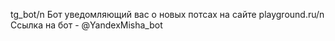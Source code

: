 tg_bot/n
Бот уведомляющий вас о новых потсах на сайте playground.ru/n
Ссылка на бот - @YandexMisha_bot
